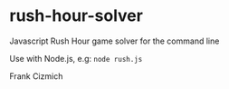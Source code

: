 # rush-hour-solver
Javascript Rush Hour game solver for the command line 

Use with Node.js, e.g: `node rush.js`

Frank Cizmich

